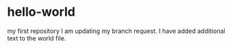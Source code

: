 # hello-world
my first repository
I am updating my branch request.
I have added additional text to the world file.
